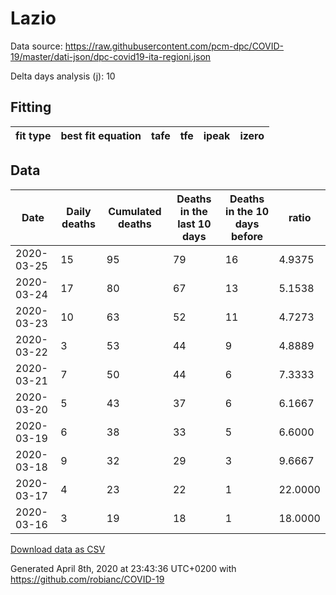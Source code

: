 # Lazio

Data source: https://raw.githubusercontent.com/pcm-dpc/COVID-19/master/dati-json/dpc-covid19-ita-regioni.json

Delta days analysis (j): 10

## Fitting 
|fit type|best fit equation|tafe|tfe|ipeak|izero|
|-------|-----|--------|------|---|---|

## Data
|Date|Daily deaths|Cumulated deaths|Deaths in the last 10 days|Deaths in the 10 days before|ratio|
|----|----------|-----------|-------|--------------------|-----|
|2020-03-25|15|95|79|16|4.9375|
|2020-03-24|17|80|67|13|5.1538|
|2020-03-23|10|63|52|11|4.7273|
|2020-03-22|3|53|44|9|4.8889|
|2020-03-21|7|50|44|6|7.3333|
|2020-03-20|5|43|37|6|6.1667|
|2020-03-19|6|38|33|5|6.6000|
|2020-03-18|9|32|29|3|9.6667|
|2020-03-17|4|23|22|1|22.0000|
|2020-03-16|3|19|18|1|18.0000|

[Download data as CSV](COVID-19_lazio_j10_2020-03-25.csv)

Generated April 8th, 2020 at 23:43:36 UTC+0200 with https://github.com/robianc/COVID-19
